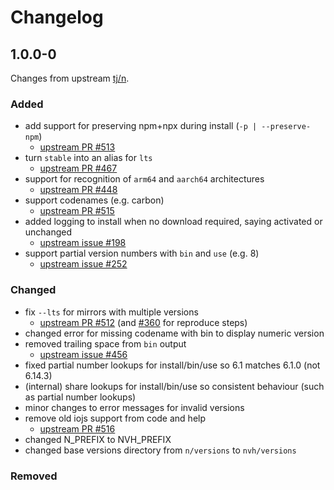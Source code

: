 # Changelog

<!-- markdownlint-disable MD024 -->

## 1.0.0-0

Changes from upstream [tj/n](https://github.com/tj/n).

### Added

- add support for preserving npm+npx during install (`-p | --preserve-npm`)
  - [upstream PR #513](https://github.com/tj/n/pull/513)
- turn `stable` into an alias for `lts`
  - [upstream PR #467](https://github.com/tj/n/pull/467)
- support for recognition of `arm64` and `aarch64` architectures
  - [upstream PR #448](https://github.com/tj/n/pull/448)
- support codenames (e.g. carbon)
  - [upstream PR #515](https://github.com/tj/n/pull/515)
- added logging to install when no download required, saying activated or unchanged
  - [upstream issue #198](https://github.com/tj/n/issues/198)
- support partial version numbers with `bin` and `use` (e.g. 8)
  - [upstream issue #252](https://github.com/tj/n/issues/252)

### Changed

- fix `--lts` for mirrors with multiple versions
  - [upstream PR #512](https://github.com/tj/n/pull/512) (and [#360](https://github.com/tj/n/pull/360) for reproduce steps)
- changed error for missing codename with bin to display numeric version
- removed trailing space from `bin` output
  - [upstream issue #456](https://github.com/tj/n/issues/456)
- fixed partial number lookups for install/bin/use so 6.1 matches 6.1.0 (not 6.14.3)
- (internal) share lookups for install/bin/use so consistent behaviour (such as partial number lookups)
- minor changes to error messages for invalid versions
- remove old iojs support from code and help
  - [upstream PR #516](https://github.com/tj/n/pull/516)
- changed N_PREFIX to NVH_PREFIX
- changed base versions directory from `n/versions` to `nvh/versions`

### Removed
